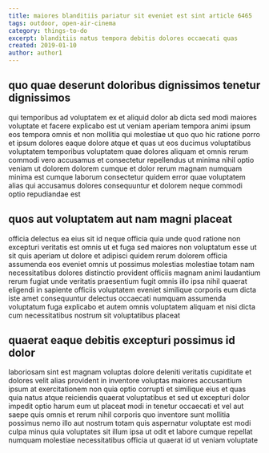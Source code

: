 ```yaml
---
title: maiores blanditiis pariatur sit eveniet est sint article 6465
tags: outdoor, open-air-cinema
category: things-to-do
excerpt: blanditiis natus tempora debitis dolores occaecati quas
created: 2019-01-10
author: author1
---
```


## quo quae deserunt doloribus dignissimos tenetur dignissimos

qui temporibus ad voluptatem ex et aliquid dolor ab dicta sed modi maiores voluptate et facere explicabo est ut veniam aperiam tempora animi ipsum eos tempora omnis et non mollitia qui molestiae ut quo quo hic ratione porro et ipsum dolores eaque dolore atque et quas ut eos ducimus voluptatibus voluptatem temporibus voluptatem quae dolores aliquam et omnis rerum commodi vero accusamus et consectetur repellendus ut minima nihil optio veniam ut dolorem dolorem cumque et dolor rerum magnam numquam minima est cumque laborum consectetur quidem error quae voluptatem alias qui accusamus dolores consequuntur et dolorem neque commodi optio repudiandae est

## quos aut voluptatem aut nam magni placeat

officia delectus ea eius sit id neque officia quia unde quod ratione non excepturi veritatis est omnis ut et fuga sed maiores non voluptatum esse ut sit quis aperiam ut dolore et adipisci quidem rerum dolorem officia assumenda eos eveniet omnis ut possimus molestias molestiae totam nam necessitatibus dolores distinctio provident officiis magnam animi laudantium rerum fugiat unde veritatis praesentium fugit omnis illo ipsa nihil quaerat eligendi in sapiente officiis voluptatem eveniet similique corporis eum dicta iste amet consequuntur delectus occaecati numquam assumenda voluptatum fuga explicabo et autem omnis voluptatem aliquam et nisi dicta cum necessitatibus nostrum sit voluptatibus placeat

## quaerat eaque debitis excepturi possimus id dolor

laboriosam sint est magnam voluptas dolore deleniti veritatis cupiditate et dolores velit alias provident in inventore voluptas maiores accusantium ipsum at exercitationem non quia optio corrupti et similique eius et quas quia natus atque reiciendis quaerat voluptatibus et sed ut excepturi dolor impedit optio harum eum ut placeat modi in tenetur occaecati et vel aut saepe quis omnis et rerum nihil corporis quo inventore sunt mollitia possimus nemo illo aut nostrum totam quis aspernatur voluptate est modi culpa minus quia voluptates sit illum ipsa ut odit et labore cumque repellat numquam molestiae necessitatibus officia ut quaerat id ut veniam voluptate
